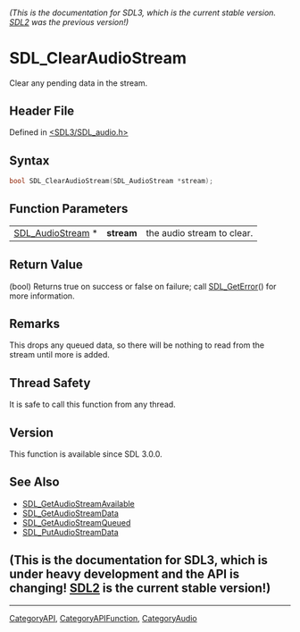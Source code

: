 ###### (This is the documentation for SDL3, which is the current stable version. [SDL2](https://wiki.libsdl.org/SDL2/) was the previous version!)
# SDL_ClearAudioStream

Clear any pending data in the stream.

## Header File

Defined in [<SDL3/SDL_audio.h>](https://github.com/libsdl-org/SDL/blob/main/include/SDL3/SDL_audio.h)

## Syntax

```c
bool SDL_ClearAudioStream(SDL_AudioStream *stream);
```

## Function Parameters

|                                      |            |                            |
| ------------------------------------ | ---------- | -------------------------- |
| [SDL_AudioStream](SDL_AudioStream) * | **stream** | the audio stream to clear. |

## Return Value

(bool) Returns true on success or false on failure; call
[SDL_GetError](SDL_GetError)() for more information.

## Remarks

This drops any queued data, so there will be nothing to read from the
stream until more is added.

## Thread Safety

It is safe to call this function from any thread.

## Version

This function is available since SDL 3.0.0.

## See Also

- [SDL_GetAudioStreamAvailable](SDL_GetAudioStreamAvailable)
- [SDL_GetAudioStreamData](SDL_GetAudioStreamData)
- [SDL_GetAudioStreamQueued](SDL_GetAudioStreamQueued)
- [SDL_PutAudioStreamData](SDL_PutAudioStreamData)


## (This is the documentation for SDL3, which is under heavy development and the API is changing! [SDL2](https://wiki.libsdl.org/SDL2/) is the current stable version!)



----
[CategoryAPI](CategoryAPI), [CategoryAPIFunction](CategoryAPIFunction), [CategoryAudio](CategoryAudio)

